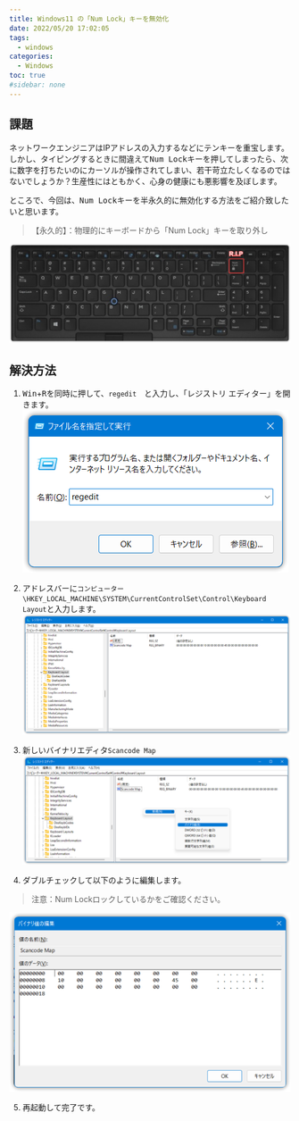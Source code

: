 ```yaml
---
title: Windows11 の「Num Lock」キーを無効化
date: 2022/05/20 17:02:05
tags:
  - windows
categories:
  - Windows
toc: true
#sidebar: none
---
```


## 課題
ネットワークエンジニアはIPアドレスの入力するなどにテンキーを重宝します。しかし、タイピングするときに間違えて<kbd>Num Lock</kbd>キーを押してしまったら、次に数字を打ちたいのにカーソルが操作されてしまい、若干苛立たしくなるのではないでしょうか？生産性にはともかく、心身の健康にも悪影響を及ぼします。


ところで、今回は、<kbd>Num Lock</kbd>キーを半永久的に無効化する方法をご紹介致したいと思います。
>【永久的】：物理的にキーボードから「Num Lock」キーを取り外し


![chrome_1505x521_220701.png](/resources/1c11b9c1ed07489dae49c0e7d016a5cd.png)


## 解決方法
1. <kbd>Win</kbd>+<kbd>R</kbd>を同時に押して、`regedit`　と入力し、「レジストリ エディター」を開きます。　
![explorer_456x272_220701.png](/resources/42353ad6d2a34de89a552598c2093117.png)

2. アドレスバーに`コンピューター\HKEY_LOCAL_MACHINE\SYSTEM\CurrentControlSet\Control\Keyboard Layout`と入力します。
![regedit_1155x509_220701.png](/resources/d1da1be4dfc44d2f946d714940015859.png)


3. 新しいバイナリエディタ`Scancode Map`
![regedit_1065x423_220701.png](/resources/4f001eb6e94e4d57aa5ab4a1c3e6663d.png)


4. ダブルチェックして以下のように編集します。
> 注意：Num Lockロックしているかをご確認ください。
>
![regedit_617x387_220701.png](/resources/b6b505c4d3984ad086836b911f800778.png)


5. 再起動して完了です。
